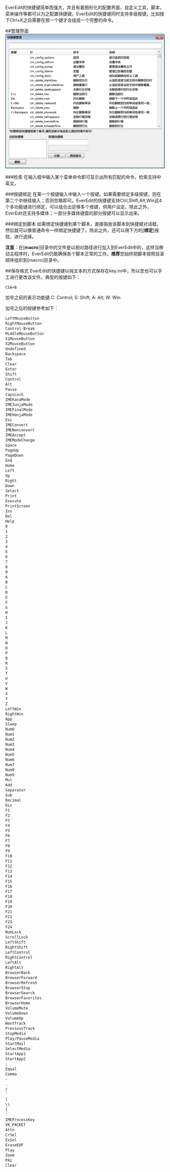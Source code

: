 EverEdit的快捷键简单而强大，并且有着图形化的配置界面，自定义工具，脚本，菜单操作等都可以为之配置快捷键。EverEdit的快捷键同时支持多级按键。比如按下Ctrl+K之后需要在按一个键才会组成一个完整的命令。

##管理界面
![config_shortcut](./image/config_shortcut.png)

###检索
在输入框中输入某个菜单命令即可显示出所有匹配的命令，检索支持中英文。

###按键绑定
在第一个按键输入中输入一个按键。如果需要绑定多级按键，则在第二个中继续输入；否则忽略即可。EverEdit的快捷键支持Ctrl,Shift,Alt,Win这4个多功能键进行绑定，可以组合出足够多个按键，供用户设定。除此之外，EverEdit还支持多媒体；一部分多媒体键盘的部分按键可以显示出来。

###绑定到脚本
如需绑定快捷键到某个脚本，直接拖放该脚本到快捷键对话框，然后就可以像普通命令一样绑定快捷键了。除此之外，还可以用下方的[**绑定**]按钮，进行选择。

**注意**：在[**macro**]目录中的文件是以相对路径进行加入到EverEdit中的，这样当移动主程序时，EverEdit仍能确保各个脚本正常的工作。**推荐**您始终把脚本按照目录顺序组织到[macro]目录中。

##保存格式
EverEdit的快捷键以纯文本的方式保存在key.ini中，所以您也可以手工进行更改该文件。典型的按键如下：

```
CSA+B
```

加号之前的表示功能键.C: Control; S: Shift; A: Alt; W: Win

加号之后的按键参考如下：

```
LeftMouseButton
RightMouseButton
Control-Break
MiddleMouseButton
X1MouseButton
X2MouseButton
Undefined
Backspace
Tab
Clear
Enter
Shift
Control
Alt
Pause
CapsLock
IMEKanaMode
IMEJunjaMode
IMEFinalMode
IMEHanjaMode
Esc
IMEConvert
IMENonconvert
IMEAccept
IMEModeChange
Space
PageUp
PageDown
End
Home
Left
Up
Right
Down
Select
Print
Execute
PrintScreen
Ins
Del
Help
0
1
2
3
4
5
6
7
8
9
A
B
C
D
E
F
G
H
I
J
K
L
M
N
O
P
Q
R
S
T
U
V
W
X
Y
Z
LeftWin
RightWin
App
Sleep
Num0
Num1
Num2
Num3
Num4
Num5
Num6
Num7
Num8
Num9
Mul
Add
Separator
Sub
Decimal
Div
F1
F2
F3
F4
F5
F6
F7
F8
F9
F10
F11
F12
F13
F14
F15
F16
F17
F18
F19
F20
F21
F22
F23
F24
NumLock
ScrollLock
LeftShift
RightShift
LeftControl
RightControl
LeftAlt
RightAlt
BrowserBack
BrowserForward
BrowserRefresh
BrowserStop
BrowserSearch
BrowserFavorites
BrowserHome
VolumeMute
VolumeDown
VolumeUp
NextTrack
PreviousTrack
StopMedia
Play/PauseMedia
StartMail
SelectMedia
StartApp1
StartApp2
;
Equal
Comma
-
.
/
`
[
\\
]
'
IMEProcessKey
VK_PACKET
Attn
CrSel
ExSel
EraseEOF
Play
Zoom
PA1
Clear
```